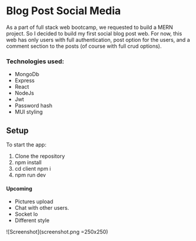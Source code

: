 # Blog Post Social Media #

As a part of full stack web bootcamp, we requested to build a MERN project.
So I decided to build my first social blog post web.
For now, this web has only users with full authentication, post option for the users,
and a comment section to the posts (of course with full crud options).

### Technologies used:
* MongoDb
* Express
* React
* NodeJs
* Jwt
* Password hash
* MUI styling


## Setup ##
To start the app: 
1. Clone the repository
2. npm install
3. cd client npm i
4. npm run dev

#### Upcoming
* Pictures upload
* Chat with other users.
* Socket Io
* Different style

![Screenshot](screenshot.png =250x250)
